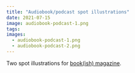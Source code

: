 ```yaml
---
title: "Audiobook/podcast spot illustrations"
date: 2021-07-15
image: audiobook-podcast-1.png
tags:
images:
  - audiobook-podcast-1.png
  - audiobook-podcast-2.png
---
```


Two spot illustrations for [book(ish) magazine](https://bookishmag.co.uk/).